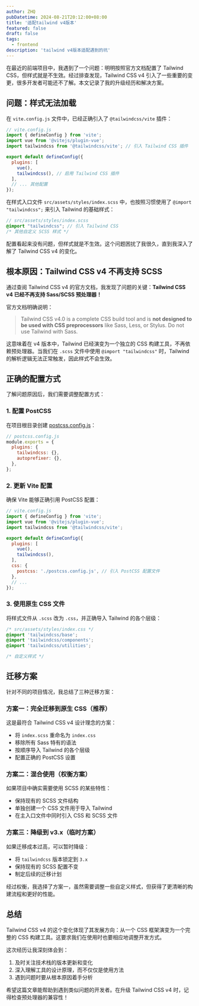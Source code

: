 ```yaml
---
author: ZHQ
pubDatetime: 2024-08-21T20:12:00+08:00
title: '适配tailwind v4版本'
featured: false
draft: false
tags:
  - frontend
description: 'tailwind v4版本适配遇到的坑'
---
```


在最近的前端项目中，我遇到了一个问题：明明按照官方文档配置了 Tailwind CSS，但样式就是不生效。经过排查发现，Tailwind CSS v4 引入了一些重要的变更，很多开发者可能还不了解。本文记录了我的升级经历和解决方案。

## 问题：样式无法加载

在 `vite.config.js` 文件中，已经正确引入了 `@tailwindcss/vite` 插件：

```javascript
// vite.config.js
import { defineConfig } from 'vite';
import vue from '@vitejs/plugin-vue';
import tailwindcss from '@tailwindcss/vite'; // 引入 Tailwind CSS 插件

export default defineConfig({
  plugins: [
    vue(),
    tailwindcss(), // 启用 Tailwind CSS 插件
  ],
  // ... 其他配置
});
```

在样式入口文件 `src/assets/styles/index.scss` 中，也按照习惯使用了 `@import "tailwindcss";` 来引入 Tailwind 的基础样式：

```scss
// src/assets/styles/index.scss
@import "tailwindcss"; // 引入 Tailwind CSS
/* 其他自定义 SCSS 样式 */
```

配置看起来没有问题，但样式就是不生效。这个问题困扰了我很久，直到我深入了解了 Tailwind CSS v4 的变化。

## 根本原因：Tailwind CSS v4 不再支持 SCSS

通过查阅 Tailwind CSS v4 的官方文档，我发现了问题的关键：**Tailwind CSS v4 已经不再支持 Sass/SCSS 预处理器！**

官方文档明确说明：

> Tailwind CSS v4.0 is a complete CSS build tool and is **not designed to be used with CSS preprocessors** like Sass, Less, or Stylus. Do not use Tailwind with Sass.

这意味着在 v4 版本中，Tailwind 已经演变为一个独立的 CSS 构建工具，不再依赖预处理器。当我们在 `.scss` 文件中使用 `@import "tailwindcss"` 时，Tailwind 的解析逻辑无法正常触发，因此样式不会生效。

## 正确的配置方式

了解问题原因后，我们需要调整配置方式：

### 1. 配置 PostCSS

在项目根目录创建 [postcss.config.js](file:///Users/hqz/dev/zhq-blog/node_modules/tailwindcss/stubs/postcss.config.js)：

```javascript
// postcss.config.js
module.exports = {
  plugins: {
    tailwindcss: {},
    autoprefixer: {},
  },
};
```

### 2. 更新 Vite 配置

确保 Vite 能够正确引用 PostCSS 配置：

```javascript
// vite.config.js
import { defineConfig } from 'vite';
import vue from '@vitejs/plugin-vue';
import tailwindcss from '@tailwindcss/vite';

export default defineConfig({
  plugins: [
    vue(),
    tailwindcss(),
  ],
  css: {
    postcss: './postcss.config.js', // 引入 PostCSS 配置文件
  },
  // ...
});
```

### 3. 使用原生 CSS 文件

将样式文件从 `.scss` 改为 `.css`，并正确导入 Tailwind 的各个层级：

```css
/* src/assets/styles/index.css */
@import 'tailwindcss/base';
@import 'tailwindcss/components';
@import 'tailwindcss/utilities';

/* 自定义样式 */
```

## 迁移方案

针对不同的项目情况，我总结了三种迁移方案：

### 方案一：完全迁移到原生 CSS（推荐）

这是最符合 Tailwind CSS v4 设计理念的方案：
- 将 `index.scss` 重命名为 `index.css`
- 移除所有 Sass 特有的语法
- 按顺序导入 Tailwind 的各个层级
- 配置正确的 PostCSS 设置

### 方案二：混合使用（权衡方案）

如果项目中确实需要使用 SCSS 的某些特性：
- 保持现有的 SCSS 文件结构
- 单独创建一个 CSS 文件用于导入 Tailwind
- 在主入口文件中同时引入 CSS 和 SCSS 文件

### 方案三：降级到 v3.x（临时方案）

如果迁移成本过高，可以暂时降级：
- 将 `tailwindcss` 版本锁定到 `3.x`
- 保持现有的 SCSS 配置不变
- 制定后续的迁移计划

经过权衡，我选择了方案一，虽然需要调整一些自定义样式，但获得了更清晰的构建流程和更好的性能。

## 总结

Tailwind CSS v4 的这个变化体现了其发展方向：从一个 CSS 框架演变为一个完整的 CSS 构建工具。这要求我们在使用时也要相应地调整开发方式。

这次经历让我深刻体会到：
1. 及时关注技术栈的版本更新和变化
2. 深入理解工具的设计原理，而不仅仅是使用方法
3. 遇到问题时要从根本原因着手分析

希望这篇文章能帮助到遇到类似问题的开发者。在升级 Tailwind CSS v4 时，记得检查预处理器的兼容性！
